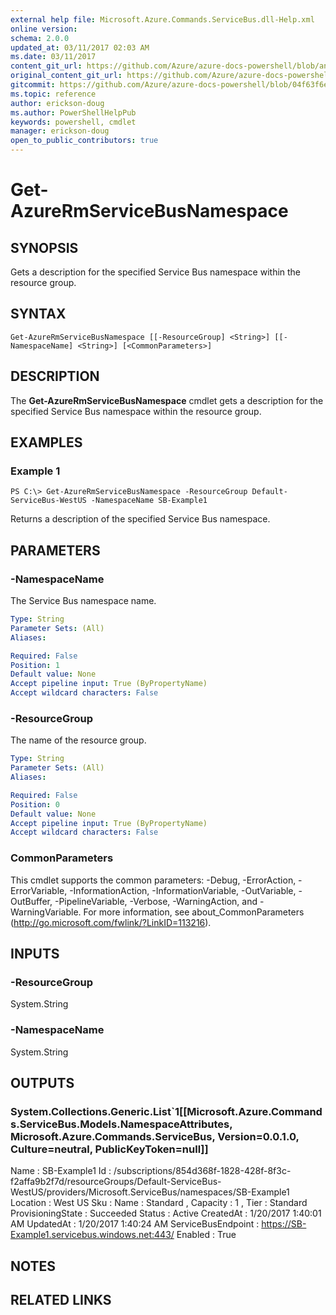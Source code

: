 ```yaml
---
external help file: Microsoft.Azure.Commands.ServiceBus.dll-Help.xml
online version:
schema: 2.0.0
updated_at: 03/11/2017 02:03 AM
ms.date: 03/11/2017
content_git_url: https://github.com/Azure/azure-docs-powershell/blob/anne052617/azureps-cmdlets-docs/ResourceManager/AzureRM.ServiceBus/v0.1.0/Get-AzureRmServiceBusNamespace.md
original_content_git_url: https://github.com/Azure/azure-docs-powershell/blob/anne052617/azureps-cmdlets-docs/ResourceManager/AzureRM.ServiceBus/v0.1.0/Get-AzureRmServiceBusNamespace.md
gitcommit: https://github.com/Azure/azure-docs-powershell/blob/04f63f6e685743ace2c57eb157574e34e8610b1c
ms.topic: reference
author: erickson-doug
ms.author: PowerShellHelpPub
keywords: powershell, cmdlet
manager: erickson-doug
open_to_public_contributors: true
---
```


# Get-AzureRmServiceBusNamespace

## SYNOPSIS
Gets a description for the specified Service Bus namespace within the resource group.

## SYNTAX

```
Get-AzureRmServiceBusNamespace [[-ResourceGroup] <String>] [[-NamespaceName] <String>] [<CommonParameters>]
```

## DESCRIPTION
The **Get-AzureRmServiceBusNamespace** cmdlet gets a description for the specified Service Bus namespace within the resource group.

## EXAMPLES

### Example 1
```
PS C:\> Get-AzureRmServiceBusNamespace -ResourceGroup Default-ServiceBus-WestUS -NamespaceName SB-Example1
```

Returns a description of the specified Service Bus namespace.

## PARAMETERS

### -NamespaceName
The Service Bus namespace name.

```yaml
Type: String
Parameter Sets: (All)
Aliases: 

Required: False
Position: 1
Default value: None
Accept pipeline input: True (ByPropertyName)
Accept wildcard characters: False
```

### -ResourceGroup
The name of the resource group.

```yaml
Type: String
Parameter Sets: (All)
Aliases: 

Required: False
Position: 0
Default value: None
Accept pipeline input: True (ByPropertyName)
Accept wildcard characters: False
```

### CommonParameters
This cmdlet supports the common parameters: -Debug, -ErrorAction, -ErrorVariable, -InformationAction, -InformationVariable, -OutVariable, -OutBuffer, -PipelineVariable, -Verbose, -WarningAction, and -WarningVariable. For more information, see about_CommonParameters (http://go.microsoft.com/fwlink/?LinkID=113216).

## INPUTS

### -ResourceGroup
System.String

### -NamespaceName
 System.String

## OUTPUTS

### System.Collections.Generic.List`1[[Microsoft.Azure.Commands.ServiceBus.Models.NamespaceAttributes, Microsoft.Azure.Commands.ServiceBus, Version=0.0.1.0, Culture=neutral, PublicKeyToken=null]]
Name               : SB-Example1
Id                 : /subscriptions/854d368f-1828-428f-8f3c-f2affa9b2f7d/resourceGroups/Default-ServiceBus-WestUS/providers/Microsoft.ServiceBus/namespaces/SB-Example1
Location           : West US
Sku                : Name : Standard , Capacity : 1 , Tier : Standard
ProvisioningState  : Succeeded
Status             : Active
CreatedAt          : 1/20/2017 1:40:01 AM
UpdatedAt          : 1/20/2017 1:40:24 AM
ServiceBusEndpoint : https://SB-Example1.servicebus.windows.net:443/
Enabled            : True

## NOTES

## RELATED LINKS

